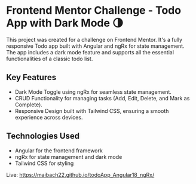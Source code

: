 # Frontend Mentor Challenge - Todo App with Dark Mode 🌗

This project was created for a challenge on Frontend Mentor. It's a fully responsive Todo app built with Angular and ngRx for state management. The app includes a dark mode feature and supports all the essential functionalities of a classic todo list.

## Key Features

- Dark Mode Toggle using ngRx for seamless state management.
- CRUD Functionality for managing tasks (Add, Edit, Delete, and Mark as Complete).
- Responsive Design built with Tailwind CSS, ensuring a smooth experience across devices.

## Technologies Used

- Angular for the frontend framework
- ngRx for state management and dark mode
- Tailwind CSS for styling

Live: https://maibach22.github.io/todoApp_Angular18_ngRx/
